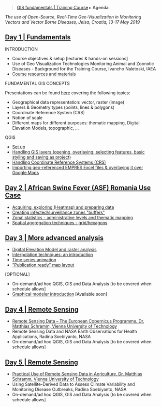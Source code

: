 > [GIS fundamentals | Training Course](agenda.md) ▸ **Agenda**

*The use of Open-Source, Real-Time Geo-Visualization in Monitoring Vectors and Vector Borne Diseases, Jelsa, Croatia, 13-17 May 2019*

## [Day 1 | Fundamentals](agenda.md)
INTRODUCTION
  * Course objectives & setup [lectures & hands-on sessions] 
  * Use of Geo Visualization Technologies Monitoring Animal and Zoonotic Diseases - Background for the Training Course, Ivancho Naletoski, IAEA
  * [Course resources and materials](resources.md)

FUNDAMENTAL GIS CONCEPTS

Presentations can be found [here](../ppt) covering the following topics:
  * Geographical data representation: vector, raster (image)
  * Layers & Geometry types (points, lines & polygons)
  * Coordinate Reference System (CRS)
  * Notion of scale
  * Different maps for different purposes: thematic mapping, Digital Elevation Models, topographic, ...

QGIS
  * [Set up](qgis-setup.md) 
  * [Handling GIS layers (opening, overlaying, selecting features, basic styling and saving as project)](handling-gis-layers.md) 
  * [Handling Coordinate Reference Systems (CRS)](handling-crs.md)
  * [Importing geo-referenced EMPRES Excel files & overlaying it over Google Maps](importing-excel.md)
  
## [Day 2 | African Swine Fever (ASF) Romania Use Case](agenda.md)
  * [Acquiring, exploring (Heatmap) and preparing data](acquiring-and-preparing.md) 
  * [Creating infected/surveillance zones "buffers"](buffers.md)
  * [Zonal statistics - administrative levels and thematic mapping](zonal-statistics-thematic-mapping.md)
  * [Spatial aggregation techniques - grid/hexagons](spatial-agg.md) 
  

## [Day 3 | More advanced analysis](agenda.md)
  * [Digital Elevation Model and raster analysis](dem-raster.md) 
  * [Interpolation techniques: an introduction](interpolation.md) 
  * [Time series animation](ts-animation.md) 
  * ["Publication ready" map layout](pub-ready.md)
  
  [OPTIONAL]
  * On-demand/ad hoc QGIS, GIS and Data Analysis [to be covered when schedule allows]
  * [Graphical modeler introduction](graph-modeler.md) [Available soon]
  
## [Day 4 | Remote Sensing](agenda.md)
  * [Remote Sensing Data – The European Copernicus Programme, Dr. Matthias Schramm, Vienna University of Technology](https://github.com/franckalbinet/gis-training-jelsa/blob/master/ppt/20190516_mschramm%40IAEAday4.pdf) 
  * Remote Sensing Data and NASA Earth Observations for Health Applications, Radina Soebiyanto, NASA
  * On-demand/ad hoc QGIS, GIS and Data Analysis [to be covered when schedule allows]
 
## [Day 5 | Remote Sensing](agenda.md)
* [Practical Use of Remote Sensing Data in Agriculture, Dr. Matthias Schramm, Vienna University of Technology](https://github.com/franckalbinet/gis-training-jelsa/blob/master/ppt/20190517_mschramm%40IAEAday5.pdf) 
* Using Satellite-Derived Data to Assess Climate Variability and Monitoring Disease Outbreaks, Radina Soebiyanto, NASA
* On-demand/ad hoc QGIS, GIS and Data Analysis [to be covered when schedule allows]

